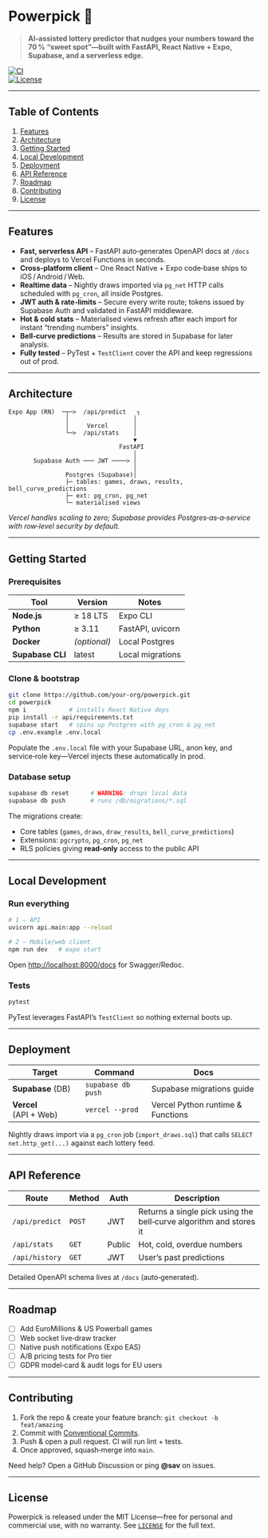 
# Powerpick 🎰

> **AI‑assisted lottery predictor that nudges your numbers toward the 70 % “sweet spot”—built with FastAPI, React Native + Expo, Supabase, and a serverless edge.**

[![CI](https://img.shields.io/github/actions/workflow/status/your-org/powerpick/ci.yml?branch=main&label=tests)](…)  
[![License](https://img.shields.io/github/license/your-org/powerpick)](LICENSE)

---

## Table of Contents
1. [Features](#features)  
2. [Architecture](#architecture)  
3. [Getting Started](#getting-started)  
4. [Local Development](#local-development)  
5. [Deployment](#deployment)  
6. [API Reference](#api-reference)  
7. [Roadmap](#roadmap)  
8. [Contributing](#contributing)  
9. [License](#license)  

---

## Features
- **Fast, serverless API** – FastAPI auto‑generates OpenAPI docs at `/docs` and deploys to Vercel Functions in seconds.  
- **Cross‑platform client** – One React Native + Expo code‑base ships to iOS / Android / Web.  
- **Realtime data** – Nightly draws imported via `pg_net` HTTP calls scheduled with `pg_cron`, all inside Postgres.  
- **JWT auth & rate‑limits** – Secure every write route; tokens issued by Supabase Auth and validated in FastAPI middleware.  
- **Hot & cold stats** – Materialised views refresh after each import for instant “trending numbers” insights.
- **Bell‑curve predictions** – Results are stored in Supabase for later analysis.
- **Fully tested** – PyTest + `TestClient` cover the API and keep regressions out of prod.

---

## Architecture
```text
Expo App (RN)  ─┬─>  /api/predict   ┐
                │                  │
                │     Vercel       │
                └─>  /api/stats    │
                                   ▼
                               FastAPI
                                   │
       Supabase Auth ─── JWT ────> │
                                   │
                Postgres (Supabase)│
                ├─ tables: games, draws, results, bell_curve_predictions
                ├─ ext: pg_cron, pg_net
                └─ materialised views
```
*Vercel handles scaling to zero; Supabase provides Postgres‑as‑a‑service with row‑level security by default.*

---

## Getting Started

### Prerequisites
| Tool | Version | Notes |
|------|---------|-------|
| **Node.js** | ≥ 18 LTS | Expo CLI |
| **Python** | ≥ 3.11 | FastAPI, uvicorn |
| **Docker** | *(optional)* | Local Postgres |
| **Supabase CLI** | latest | Local migrations |

### Clone & bootstrap
```bash
git clone https://github.com/your-org/powerpick.git
cd powerpick
npm i            # installs React Native deps
pip install -r api/requirements.txt
supabase start   # spins up Postgres with pg_cron & pg_net
cp .env.example .env.local
```

Populate the `.env.local` file with your Supabase URL, anon key, and service‑role key—Vercel injects these automatically in prod.

### Database setup
```bash
supabase db reset      # WARNING: drops local data
supabase db push       # runs /db/migrations/*.sql
```

The migrations create:

* Core tables (`games`, `draws`, `draw_results`, `bell_curve_predictions`)
* Extensions: `pgcrypto`, `pg_cron`, `pg_net`  
* RLS policies giving **read‑only** access to the public API

---

## Local Development

### Run everything
```bash
# 1 – API
uvicorn api.main:app --reload

# 2 – Mobile/web client
npm run dev   # expo start
```
Open <http://localhost:8000/docs> for Swagger/Redoc.

### Tests
```bash
pytest
```
PyTest leverages FastAPI’s `TestClient` so nothing external boots up.

---

## Deployment

| Target | Command | Docs |
|--------|---------|------|
| **Supabase** (DB) | `supabase db push` | Supabase migrations guide |
| **Vercel** (API + Web) | `vercel --prod` | Vercel Python runtime & Functions |

Nightly draws import via a `pg_cron` job (`import_draws.sql`) that calls `SELECT net.http_get(...)` against each lottery feed.

---

## API Reference
| Route | Method | Auth | Description |
|-------|--------|------|-------------|
| `/api/predict` | `POST` | JWT | Returns a single pick using the bell‑curve algorithm and stores it |
| `/api/stats` | `GET` | Public | Hot, cold, overdue numbers |
| `/api/history` | `GET` | JWT | User’s past predictions |

Detailed OpenAPI schema lives at `/docs` (auto‑generated).

---

## Roadmap
- [ ] Add EuroMillions & US Powerball games  
- [ ] Web socket live‑draw tracker  
- [ ] Native push notifications (Expo EAS)  
- [ ] A/B pricing tests for Pro tier  
- [ ] GDPR model‑card & audit logs for EU users  

---

## Contributing
1. Fork the repo & create your feature branch: `git checkout -b feat/amazing`  
2. Commit with [Conventional Commits](https://www.conventionalcommits.org).  
3. Push & open a pull request. CI will run lint + tests.  
4. Once approved, squash‑merge into `main`.

Need help? Open a GitHub Discussion or ping **@sav** on issues.

---

## License
Powerpick is released under the MIT License—free for personal and commercial use, with no warranty. See [`LICENSE`](LICENSE) for the full text.
